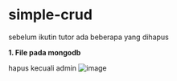 # simple-crud

sebelum ikutin tutor ada beberapa yang dihapus

**1. File pada mongodb**

hapus kecuali admin
![image](https://user-images.githubusercontent.com/39154644/201458072-ee69b9a0-4818-4a23-ae5b-806d39619b90.png)
